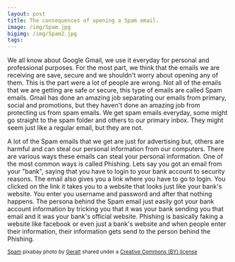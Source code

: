 ```yaml
---
layout: post
title: The consequences of opening a Spam email.
image: /img/Spam.jpg
bigimg: /img/Spam2.jpg
tags:
---
```

  We all know about Google Gmail, we use it everyday for personal and professional purposes.  For the most part, we think that the emails we are receiving are save, secure and we shouldn't worry about opening any of them. This is the part were a lot of people are wrong. Not all of the emails that we are getting are safe or secure, this type of emails are called Spam emails. Gmail has done an amazing job separating our emails from primary, social and promotions, but they haven't done an amazing job from protecting us from spam emails. We get spam emails everyday, some might go straight to the spam folder and others to our primary inbox. They might seem just like a regular email, but they are not.

   A lot of the Spam emails that we get are just for advertising but, others are harmful and can steal our personal information from our computers. There are various ways these emails can steal your personal information. One of the most common ways is called Phishing. Lets say you got an email from your "bank", saying that you have to login to your bank account to security reasons. The email also gives you a link where you have to
   go to login. You clicked on the link it takes you to a website that looks just like your bank's website. You enter you username and password and after that nothing happens. The persona behind the Spam email just easily got your bank account information by tricking you that it was your bank sending you that email and it was your bank's official website. Phishing is basically faking a website like facebook or even just a bank's website and when people enter their information, their information gets send to the person behind the Phishing.

























<small> <a title="Spam" href="https://pixabay.com/en/road-sign-attention-shield-stop-464656/">Spam</a> pixabay photo by <a href="https://pixabay.com/en/users/geralt-9301/">Geralt</a> shared under a <a href="https://creativecommons.org/licenses/by/2.0/">
Creative Commons (BY) license</a> </small>

